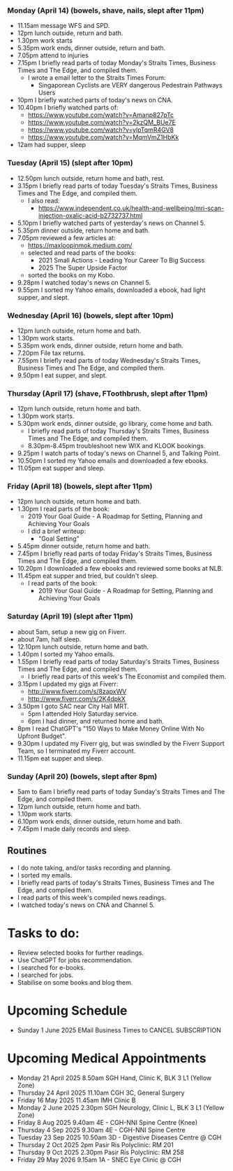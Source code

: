 ### Monday (April 14) (bowels, shave, nails, slept after 11pm)
- 11.15am message WFS and SPD.
- 12pm lunch outside, return and bath.
- 1.30pm work starts
- 5.35pm work ends, dinner outside, return and bath.
- 7.05pm attend to injuries
- 7.15pm I briefly read parts of today Monday's Straits Times, Business Times and The Edge, and compiled them.
    - I wrote a email letter to the Straits Times Forum:
        - Singaporean Cyclists are VERY dangerous Pedestrain Pathways Users
- 10pm I briefly watched parts of today's news on CNA.
- 10.40pm I briefly watched parts of:
    - https://www.youtube.com/watch?v=Amanp827pTc
    - https://www.youtube.com/watch?v=2kzQM_BUe7E
    - https://www.youtube.com/watch?v=ylpTqmR4GV8
    - https://www.youtube.com/watch?v=MqmVmZ1HbKk
- 12am had supper, sleep

### Tuesday (April 15) (slept after 10pm)
- 12.50pm lunch outside, return home and bath, rest.
- 3.15pm I briefly read parts of today Tuesday's Straits Times, Business Times and The Edge, and compiled them.
    - I also read: 
        - https://www.independent.co.uk/health-and-wellbeing/mri-scan-injection-oxalic-acid-b2732737.html
- 5.10pm I briefly watched parts of yesterday's news on Channel 5.
- 5.35pm dinner outside, return home and bath.
- 7.05pm reviewed a few articles at:
    - https://maxloopinmok.medium.com/
    - selected and read parts of the books:
        - 2021 Small Actions - Leading Your Career To Big Success
        - 2025 The Super Upside Factor
    - sorted the books on my Kobo.
- 9.28pm I watched today's news on Channel 5.
- 9.55pm I sorted my Yahoo emails, downloaded a ebook, had light supper, and slept.

### Wednesday (April 16) (bowels, slept after 10pm)
- 12pm lunch outside, return home and bath.
- 1.30pm work starts.
- 5.35pm work ends, dinner outside, return home and bath.
- 7.20pm File tax returns.
- 7.55pm I briefly read parts of today Wednesday's Straits Times, Business Times and The Edge, and compiled them.
- 9.50pm I eat supper, and slept.

### Thursday (April 17) (shave, FToothbrush, slept after 11pm)
- 12pm lunch outside, return home and bath.
- 1.30pm work starts.
- 5.30pm work ends, dinner outside, go library, come home and bath.
    - I briefly read parts of today Thursday's Straits Times, Business Times and The Edge, and compiled them.
    - 8.30pm-8.45pm troubleshoot new WIX and KLOOK bookings.
- 9.25pm I watch parts of today's news on Channel 5, and Talking Point.
- 10.50pm I sorted my Yahoo emails and downloaded a few ebooks.
- 11.05pm eat supper and sleep.

### Friday (April 18) (bowels, slept after 11pm)
- 12pm lunch outside, return home and bath.
- 1.30pm I read parts of the book:
    - 2019 Your Goal Guide - A Roadmap for Setting, Planning and Achieving Your Goals
    - I did a brief writeup:
        - "Goal Setting"
- 5.45pm dinner outside, return home and bath.
- 7.45pm I briefly read parts of today Friday's Straits Times, Business Times and The Edge, and compiled them.
- 10.20pm I downloaded a few ebooks and reviewed some books at NLB.
- 11.45pm eat supper and tried, but couldn't sleep.
    - I read parts of the book:
        - 2019 Your Goal Guide - A Roadmap for Setting, Planning and Achieving Your Goals

### Saturday (April 19) (slept after 11pm)
- about 5am, setup a new gig on Fiverr.
- about 7am, half sleep.
- 12.10pm lunch outside, return home and bath.
- 1.40pm I sorted my Yahoo emails.
- 1.55pm I briefly read parts of today Saturday's Straits Times, Business Times and The Edge, and compiled them.
    - I briefly read parts of this week's The Economist and compiled them.
- 3.15pm I updated my gigs at Fiverr:
    - http://www.fiverr.com/s/8zapxWV
    - http://www.fiverr.com/s/2K4dpkX
- 3.50pm I goto SAC near City Hall MRT.
    - 5pm I attended Holy Saturday service.
    - 6pm I had dinner, and returned home and bath.
- 8pm I read ChatGPT's "150 Ways to Make Money Online With No Upfront Budget".
- 9.30pm I updated my Fiverr gig, but was swindled by the Fiverr Support Team, so I terminated my Fiverr account.
- 11.15pm eat supper and sleep.

### Sunday (April 20) (bowels, slept after 8pm)
- 5am to 6am I briefly read parts of today Sunday's Straits Times and The Edge, and compiled them.
- 12pm lunch outside, return home and bath.
- 1.10pm work starts.
- 6.10pm work ends, dinner outside, return home and bath.
- 7.45pm I made daily records and sleep.



## Routines
- I do note taking, and/or tasks recording and planning.
- I sorted my emails.
- I briefly read parts of today's Straits Times, Business Times and The Edge, and compiled them.
- I read parts of this week's compiled news readings.
- I watched today's news on CNA and Channel 5.

# Tasks to do:
- Review selected books for further readings.
- Use ChatGPT for jobs recommendation.
- I searched for e-books.
- I searched for jobs.
- Stabilise on some books and blog them.

# Upcoming Schedule
- Sunday 1 June 2025 EMail Business Times to CANCEL SUBSCRIPTION

# Upcoming Medical Appointments
- Monday 21 April 2025 8.50am SGH Hand, Clinic K, BLK 3 L1 (Yellow Zone)
- Thursday 24 April 2025 11.10am CGH 3C, General Surgery
- Friday 16 May 2025 11.45am IMH Clinic B
- Monday 2 June 2025 2.30pm SGH Neurology, Clinic L, BLK 3 L1 (Yellow Zone)
- Friday 8 Aug 2025 9.40am 4E - CGH-NNI Spine Centre (Knee)
- Thursday 4 Sep 2025 9.30am 4E - CGH-NNI Spine Centre
- Tuesday 23 Sep 2025 10.50am 3D - Digestive Diseases Centre @ CGH
- Thursday 2 Oct 2025 2pm Pasir Ris Polyclinic: RM 201
- Thursday 9 Oct 2025 2.30pm Pasir Ris Polyclinic: RM 258
- Friday 29 May 2026 9.15am 1A - SNEC Eye Clinic @ CGH
